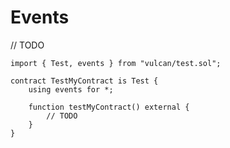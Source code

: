 # Events

// TODO

```solidity
import { Test, events } from "vulcan/test.sol";

contract TestMyContract is Test {
    using events for *;

    function testMyContract() external {
        // TODO
    }
}
```
